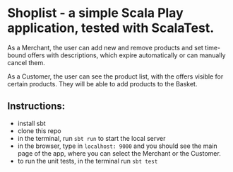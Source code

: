 # Shoplist - a simple Scala Play application, tested with ScalaTest.

As a Merchant, the user can add new and remove products and set time-bound offers with descriptions, which expire automatically or can manually cancel them.

As a Customer, the user can see the product list, with the offers visible for certain products. They will be able to add products to the Basket. 

## Instructions: 
- install sbt
- clone this repo
- in the terminal, run `sbt run` to start the local server
- in the browser, type in `localhost: 9000` and you should see the main page of the app, where you can select the Merchant or the Customer.
- to run the unit tests, in the terminal run `sbt test`
